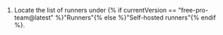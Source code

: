  1. Locate the list of runners under {% if currentVersion == "free-pro-team@latest" %}"Runners"{% else %}"Self-hosted runners"{% endif %}.
